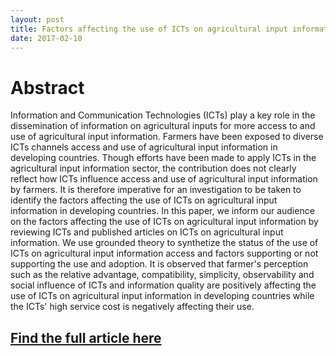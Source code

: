 ```yaml
---
layout: post
title: Factors affecting the use of ICTs on agricultural input information by farmers in developing countries
date: 2017-02-10
---
```


# Abstract
Information and Communication Technologies (ICTs) play a key role in the dissemination of information on agricultural inputs for more access to and use of agricultural input information. Farmers have been exposed to diverse ICTs channels access and use of agricultural input information in developing countries. Though efforts have been made to apply ICTs in the agricultural input information sector, the contribution does not clearly reflect how ICTs influence access and use of agricultural input information by farmers. It is therefore imperative for an investigation to be taken to identify the factors affecting the use of ICTs on agricultural input information in developing countries. In this paper, we inform our audience on the factors affecting the use of ICTs on agricultural input information by reviewing ICTs and published articles on ICTs on agricultural input information. We use grounded theory to synthetize the status of the use of ICTs on agricultural input information access and factors supporting or not supporting the use and adoption. It is observed that farmer's perception such as the relative advantage, compatibility, simplicity, observability and social influence of ICTs and information quality are positively affecting the use of ICTs on agricultural input information in developing countries while the ICTs' high service cost is negatively affecting their use.
## <a href="https://www.researchgate.net/publication/304253473_Factors_affecting_the_use_of_ICTs_on_agricultural_input_information_by_farmers_in_developing_countries">Find the full article here</a>
